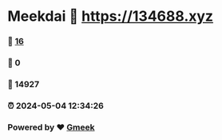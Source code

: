 # Meekdai :link: https://134688.xyz 
### :page_facing_up: [16](https://134688.xyz/tag.html) 
### :speech_balloon: 0 
### :hibiscus: 14927 
### :alarm_clock: 2024-05-04 12:34:26 
### Powered by :heart: [Gmeek](https://github.com/Meekdai/Gmeek)
